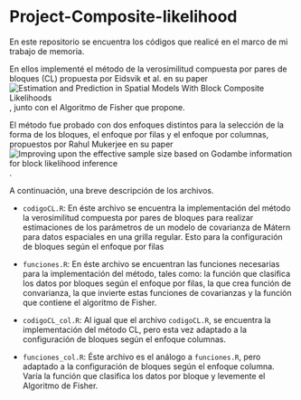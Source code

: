 # Project-Composite-likelihood

En este repositorio se encuentra los códigos que realicé en el marco de mi trabajo de memoria.

En ellos implementé el método de la verosimilitud compuesta por pares de bloques (CL) propuesta por Eidsvik et al. en su paper ![Estimation and Prediction in Spatial Models With Block Composite Likelihoods](https://www.researchgate.net/publication/262576230_Estimation_and_Prediction_in_Spatial_Models_With_Block_Composite_Likelihoods), junto con el Algoritmo de Fisher que propone.

El método fue probado con dos enfoques distintos para la selección de la forma de los bloques, el enfoque por filas y el enfoque por columnas, propuestos por Rahul Mukerjee en su paper ![Improving upon the effective sample size based on Godambe information for block likelihood inference](https://link.springer.com/article/10.1007/s00180-023-01328-6).

A continuación, una breve descripción de los archivos.

- `codigoCL.R`: En éste archivo se encuentra la implementación del método la verosimilitud compuesta por pares de bloques para realizar estimaciones de los parámetros de un modelo de covarianza de Mátern para datos espaciales en una grilla regular. Esto para la configuración de bloques según el enfoque por filas

- `funciones.R`: En éste archivo se encuentran las funciones necesarias para la implementación del método, tales como: la función que clasifica los datos por bloques según el enfoque por filas, la que crea función de convarianza, la que invierte estas funciones de covarianzas y la función que contiene el algoritmo de Fisher.

- `codigoCL_col.R`: Al igual que el archivo `codigoCL.R`, se encuentra la implementación del método CL, pero esta vez adaptado a la configuración de bloques según el enfoque columnas.

- `funciones_col.R`: Éste archivo es el análogo a `funciones.R`, pero adaptado a la configuración de bloques según el enfoque columna. Varía la función que clasifica los datos por bloque y levemente el Algoritmo de Fisher.
